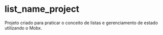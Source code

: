 # list_name_project
 Projeto criado para praticar o conceito de listas e gerenciamento de estado utilizando o Mobx.
